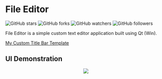 # File Editor

![GitHub stars](https://img.shields.io/github/stars/imitatehappiness/QtFileEditor?style=social)
![GitHub forks](https://img.shields.io/github/forks/imitatehappiness/QtFileEditor?style=social)
![GitHub watchers](https://img.shields.io/github/watchers/imitatehappiness/QtFileEditor?style=social)
![GitHub followers](https://img.shields.io/github/followers/imitatehappiness?style=social)

File Editor is a simple custom text editor application built using Qt (Win).

[My Custom Title Bar Template](https://github.com/imitatehappiness/QtCustomTitleBar)

## UI Demonstration

<div align="center">
  <img src="https://github.com/user-attachments/assets/a506655f-8678-43e3-90ae-c6f4d7048fc2"/>
<div/>
